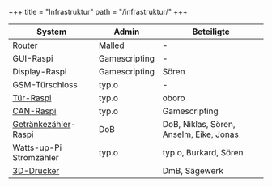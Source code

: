 +++
title = "Infrastruktur"
path = "/infrastruktur/"
+++

| System                  | Admin         | Beteiligte                              |
| ----------------------- | ------------- | --------------------------------------- |
| Router                  | Malled        | -                                       |
| GUI-Raspi               | Gamescripting | -                                       |
| Display-Raspi           | Gamescripting | Sören                                   |
| GSM-Türschloss          | typ.o         | -                                       |
| [Tür-Raspi]             | typ.o         | oboro                                   |
| [CAN-Raspi]             | typ.o         | Gamescripting                           |
| [Getränkezähler]-Raspi  | DoB           | DoB, Niklas, Sören, Anselm, Eike, Jonas |
| Watts-up-Pi Stromzähler | typ.o         | typ.o, Burkard, Sören                   |
| [3D-Drucker]            |               | DmB, Sägewerk                           |

[Tür-Raspi]: https://flipdot.org/wiki/Projekte/Tür
[CAN-Raspi]: https://flipdot.org/wiki/CAN-Raspi
[Getränkezähler]: https://flipdot.org/wiki/Projekte/Getränkezähler
[3D-Drucker]: https://flipdot.org/wiki/3D-Drucker
